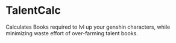 # TalentCalc
 Calculates Books required to lvl up your genshin characters, while minimizing waste effort of over-farming talent books.
